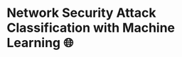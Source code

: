 # Network Security Attack Classification with Machine Learning 🌐

<!--
## Overwiew

In this Data Science project, you will see how to build a Book Recommendation System model using Machine Learning Techniques.

Recommendation systems are among the most popular applications of data science. They are used to predict the Rating or Preference that a user would give to an item.

## Project structure
The datasets used in this project are:
- `BX-Book-Ratings.csv`
- `BX-Books.csv`
- `BX-Users.csv`

Jupyter Notebook containing the code for data preprocessing and visualization:

- `code.ipynb`

## Steps

**1. Data Loading and Exploration:**
   - Load the datasets using pandas.
   - Display the first few rows to understand the structure of the dataset.
   - Check for missing values and data types.

**2. Visualization:**
   - Visualize the data on a 2D plot.

**3. Data Preprocessing:**
   - Extract relevant features.
   - Group by items and create a new column.

**4. k-Nearest Neighbors (kNN)**
   - Apply the kNN algorithm.
   - Convert our table to a 2D matrix, and fill the missing values with zeros.

## Results

The system analyzes a reader's preferences based on their reading history and suggests books that are most likely to interest the user.
____________________________________________________________________

_in progress..._

-->


<!--
ctrl + E --для цитирования кода
-->


